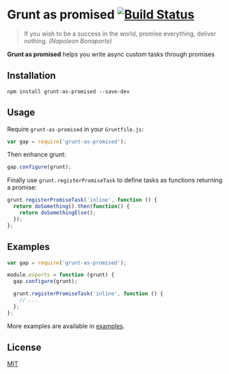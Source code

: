 # Grunt as promised [![Build Status](https://travis-ci.org/arpinum-oss/grunt-as-promised.svg?branch=master)](https://travis-ci.org/arpinum-oss/grunt-as-promised)

> If you wish to be a success in the world, promise everything, deliver nothing.
> <cite>(Napoleon Bonaparte)</cite>

**Grunt as promised** helps you write async custom tasks through promises

## Installation

    npm install grunt-as-promised --save-dev

## Usage

Require `grunt-as-promised` in your `Gruntfile.js`:

```javascript
var gap = require('grunt-as-promised');
```

Then enhance grunt:

```javascript
gap.configure(grunt);
```

Finally use `grunt.registerPromiseTask` to define tasks as functions returning a promise:

```javascript
grunt.registerPromiseTask('inline', function () {
  return doSomething().then(function() {
    return doSomethingElse();
  });
};
```

## Examples

```javascript
var gap = require('grunt-as-promised');

module.exports = function (grunt) {
  gap.configure(grunt);

  grunt.registerPromiseTask('inline', function () {
    // ...
  };
};
```

More examples are available in [examples](https://github.com/arpinum-oss/grunt-as-promised/tree/master/examples).

## License

[MIT](LICENSE)
